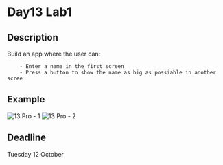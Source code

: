 # Day13 Lab1

## Description 

Build an app where the user can:

        - Enter a name in the first screen
        - Press a button to show the name as big as possiable in another scree
        
        
## Example
![13 Pro - 1](https://user-images.githubusercontent.com/34512743/136950637-0b42b4fd-ea76-4d95-b005-61a30e5a3402.png)
![13 Pro - 2](https://user-images.githubusercontent.com/34512743/136950646-d7834a72-cd36-4c69-81cb-8f845aafc0e5.png)


## Deadline
Tuesday 12 October
